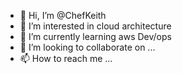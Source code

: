 - 👋 Hi, I’m @ChefKeith
- 👀 I’m interested in cloud architecture
- 🌱 I’m currently learning aws Dev/ops
- 💞️ I’m looking to collaborate on ...
- 📫 How to reach me ...

<!---
ChefKeith/ChefKeith is a ✨ special ✨ repository because its `README.md` (this file) appears on your GitHub profile.
You can click the Preview link to take a look at your changes.
--->
